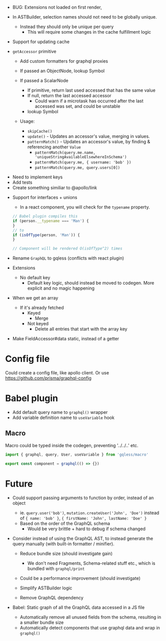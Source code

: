 - BUG: Extensions not loaded on first render,
- In ASTBuilder, selection names should not need to be globally unique.

  - Instead they should only be unique per query
    - This will require some changes in the cache fulfillment logic

- Support for updating cache

- `getAccessor` primitive

  - Add custom formatters for graphql proxies
  - If passed an ObjectNode, lookup Symbol
  - If passed a ScalarNode

    - If primitive, return last used accessed that has the same value
    - If null, return the last accessed accessor
      - Could warn if a microtask has occurred after the last accessed was set, and could be unstable
    - lookup Symbol

  - Usage:
    - `skipCache()`
    - `update()` - Updates an accessor's value, merging in values.
    - `patternMatch()` - Updates an accessor's value, by finding & referencing another `Value`
      - `patternMatch(query.me.name, 'uniqueStringAvailableElsewhereInSchema')`
      - `patternMatch(query.me, { username: 'bob' })`
      - `patternMatch(query.me, query.users[0])`

* Need to implement keys
* Add tests
* Create something similiar to @apollo/link

- Support for interfaces + unions

  - In a react component, you will check for the `typename` property.

  ```js
  // Babel plugin compiles this
  if (person.__typename === 'Man') {
  }
  // to
  if (isOfType(person, 'Man')) {
  }

  // Component will be rendered O(isOfType^2) times
  ```

* Rename `GraphQL` to gqless (conflicts with react plugin)

- Extensions

  - No default key
    - Default key logic, should instead be moved to codegen. More explicit and no magic happening

* When we get an array

  - If it's already fetched
    - Keyed
      - Merge
    - Not keyed
      - Delete all entries that start with the array key

* Make FieldAccessor#data static, instead of a getter

# Config file

Could create a config file, like apollo client. Or use https://github.com/prisma/graphql-config

# Babel plugin

- Add default query name to `graphql()` wrapper
- Add variable definition name to `useVariable` hook

## Macro

Macro could be typed inside the codegen, preventing '../../..' etc.

```ts
import { graphql, query, User, useVariable } from 'gqless/macro'

export const component = graphql(() => {})
```

# Future

- Could support passing arguments to function by order, instead of an object

  - ie. `query.user('bob')`, `mutation.createUser('John', 'Doe')` instead of `{ name: 'bob' }`, `{ firstName: 'John', lastName: 'Doe' }`
  - Based on the order of the GraphQL schema
    - Would be very brittle + hard to debug if schema changed

- Consider instead of using the GraphQL AST, to instead generate the query manually (with built-in formatter / minifier).

  - Reduce bundle size (should investigate gain)

    - We don't need Fragments, Schema-related stuff etc., which is bundled with `graphql/print`

  - Could be a performance improvement (should investigate)
  - Simplify ASTBuilder logic
  - Remove GraphQL dependency

- Babel: Static graph of all the GraphQL data accessed in a JS file
  - Automatically remove all unused fields from the schema, resulting in a smaller bundle size
  - Automatically detect components that use graphql data and wrap in `graphql()`
